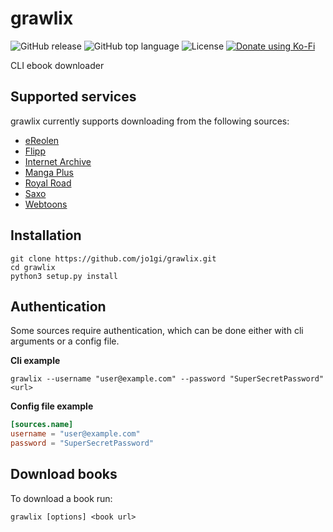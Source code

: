 # grawlix
![GitHub release](https://img.shields.io/github/v/release/jo1gi/grawlix)
![GitHub top language](https://img.shields.io/github/languages/top/jo1gi/grawlix)
![License](https://img.shields.io/github/license/jo1gi/grawlix)
[![Donate using Ko-Fi](https://img.shields.io/badge/donate-kofi-00b9fe?logo=ko-fi&logoColor=00b9fe)](https://ko-fi.com/jo1gi)

CLI ebook downloader

## Supported services
grawlix currently supports downloading from the following sources:
- [eReolen](https://ereolen.dk)
- [Flipp](https://flipp.dk)
- [Internet Archive](https://archive.org)
- [Manga Plus](https://mangaplus.shueisha.co.jp)
- [Royal Road](https://www.royalroad.com)
- [Saxo](https://saxo.com)
- [Webtoons](https://webtoons.com)

## Installation
```shell
git clone https://github.com/jo1gi/grawlix.git
cd grawlix
python3 setup.py install
```

## Authentication
Some sources require authentication, which can be done either with cli arguments
or a config file.

**Cli example**
```shell
grawlix --username "user@example.com" --password "SuperSecretPassword" <url>
```

**Config file example**
```toml
[sources.name]
username = "user@example.com"
password = "SuperSecretPassword"
```

## Download books
To download a book run:
```shell
grawlix [options] <book url>
```

